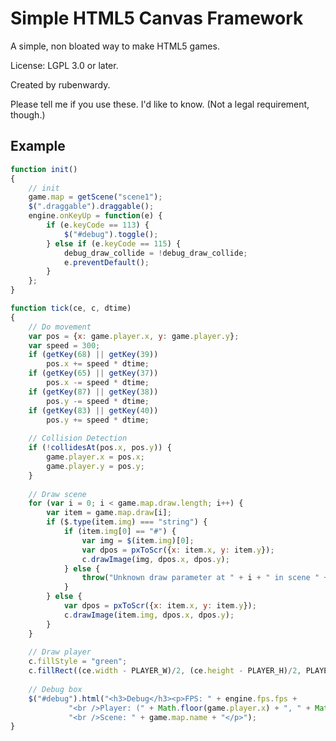 Simple HTML5 Canvas Framework
=============================

A simple, non bloated way to make HTML5 games.

License: LGPL 3.0 or later.

Created by rubenwardy.

Please tell me if you use these. I'd like to know. (Not a legal requirement, though.)

Example
-------

```javascript
function init()
{
	// init
	game.map = getScene("scene1");
	$(".draggable").draggable();
	engine.onKeyUp = function(e) {
		if (e.keyCode == 113) {
			$("#debug").toggle();
		} else if (e.keyCode == 115) {
			debug_draw_collide = !debug_draw_collide;
			e.preventDefault();
		}
	};
}

function tick(ce, c, dtime)
{
	// Do movement
	var pos = {x: game.player.x, y: game.player.y};
	var speed = 300;
	if (getKey(68) || getKey(39))
		pos.x += speed * dtime;
	if (getKey(65) || getKey(37))
		pos.x -= speed * dtime;
	if (getKey(87) || getKey(38))
		pos.y -= speed * dtime;
	if (getKey(83) || getKey(40))
		pos.y += speed * dtime;
		
	// Collision Detection
	if (!collidesAt(pos.x, pos.y)) {
		game.player.x = pos.x;
		game.player.y = pos.y;
	}
	
	// Draw scene
	for (var i = 0; i < game.map.draw.length; i++) {
		var item = game.map.draw[i];
		if ($.type(item.img) === "string") {
			if (item.img[0] == "#") {
				var img = $(item.img)[0];
				var dpos = pxToScr({x: item.x, y: item.y});
				c.drawImage(img, dpos.x, dpos.y);
			} else {
				throw("Unknown draw parameter at " + i + " in scene " + game.map.name + " specified as " + item.img);
			}
		} else {
			var dpos = pxToScr({x: item.x, y: item.y});
			c.drawImage(item.img, dpos.x, dpos.y);			
		}
	}
	
	// Draw player
	c.fillStyle = "green";
	c.fillRect((ce.width - PLAYER_W)/2, (ce.height - PLAYER_H)/2, PLAYER_W, PLAYER_H);
	
	// Debug box
	$("#debug").html("<h3>Debug</h3><p>FPS: " + engine.fps.fps + 
			 "<br />Player: (" + Math.floor(game.player.x) + ", " + Math.floor(game.player.y) + ")" + 
			 "<br />Scene: " + game.map.name + "</p>");
}
```